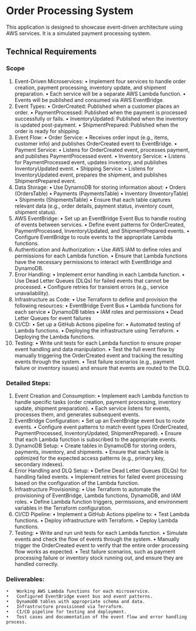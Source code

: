 # Order Processing System

This application is designed to showcase event-driven architecture using AWS services. It is a simulated payment processing system.

## Technical Requirements

### Scope

1. Event-Driven Microservices:
   • Implement four services to handle order creation, payment processing, inventory update, and shipment preparation.
   • Each service will be a separate AWS Lambda function.
   • Events will be published and consumed via AWS EventBridge.
2. Event Types:
   • OrderCreated: Published when a customer places an order.
   • PaymentProcessed: Published when the payment is processed successfully or fails.
   • InventoryUpdated: Published when the inventory is updated post-payment.
   • ShipmentPrepared: Published when the order is ready for shipping.
3. Event Flow:
   • Order Service:
   • Receives order input (e.g., items, customer info) and publishes OrderCreated event to EventBridge.
   • Payment Service:
   • Listens for OrderCreated event, processes payment, and publishes PaymentProcessed event.
   • Inventory Service:
   • Listens for PaymentProcessed event, updates inventory, and publishes InventoryUpdated event.
   • Shipping Service:
   • Listens for InventoryUpdated event, prepares the shipment, and publishes ShipmentPrepared event.
4. Data Storage:
   • Use DynamoDB for storing information about:
   • Orders (OrdersTable)
   • Payments (PaymentsTable)
   • Inventory (InventoryTable)
   • Shipments (ShipmentsTable)
   • Ensure that each table captures relevant data (e.g., order details, payment status, inventory count, shipment status).
5. AWS EventBridge:
   • Set up an EventBridge Event Bus to handle routing of events between services.
   • Define event patterns for OrderCreated, PaymentProcessed, InventoryUpdated, and ShipmentPrepared events.
   • Configure EventBridge to route events to the appropriate Lambda functions.
6. Authentication and Authorization:
   • Use AWS IAM to define roles and permissions for each Lambda function.
   • Ensure that Lambda functions have the necessary permissions to interact with EventBridge and DynamoDB.
7. Error Handling:
   • Implement error handling in each Lambda function.
   • Use Dead Letter Queues (DLQs) for failed events that cannot be processed.
   • Configure retries for transient errors (e.g., service unavailability).
8. Infrastructure as Code:
   • Use Terraform to define and provision the following resources:
   • EventBridge Event Bus
   • Lambda functions for each service
   • DynamoDB tables
   • IAM roles and permissions
   • Dead Letter Queues for event failures
9. CI/CD:
   • Set up a GitHub Actions pipeline for:
   • Automated testing of Lambda functions.
   • Deploying the infrastructure using Terraform.
   • Deploying the Lambda functions.
10. Testing:
    • Write unit tests for each Lambda function to ensure proper event handling and data manipulation.
    • Test the full event flow by manually triggering the OrderCreated event and tracking the resulting events through the system.
    • Test failure scenarios (e.g., payment failure or inventory issues) and ensure that events are routed to the DLQ.

### Detailed Steps:

1. Event Creation and Consumption:
   • Implement each Lambda function to handle specific tasks (order creation, payment processing, inventory update, shipment preparation).
   • Each service listens for events, processes them, and generates subsequent events.
2. EventBridge Configuration:
   • Set up an EventBridge event bus to route events.
   • Configure event patterns to match event types (OrderCreated, PaymentProcessed, InventoryUpdated, ShipmentPrepared).
   • Ensure that each Lambda function is subscribed to the appropriate events.
3. DynamoDB Setup:
   • Create tables in DynamoDB for storing orders, payments, inventory, and shipments.
   • Ensure that each table is optimized for the expected access patterns (e.g., primary key, secondary indexes).
4. Error Handling and DLQ Setup:
   • Define Dead Letter Queues (DLQs) for handling failed events.
   • Implement retries for failed event processing based on the configuration of the Lambda function.
5. Infrastructure Provisioning:
   • Use Terraform to automate the provisioning of EventBridge, Lambda functions, DynamoDB, and IAM roles.
   • Define Lambda function triggers, permissions, and environment variables in the Terraform configuration.
6. CI/CD Pipeline:
   • Implement a GitHub Actions pipeline to:
   • Test Lambda functions.
   • Deploy infrastructure with Terraform.
   • Deploy Lambda functions.
7. Testing:
   • Write and run unit tests for each Lambda function.
   • Simulate events and check the flow of events through the system.
   • Manually trigger the OrderCreated event to verify that the entire order processing flow works as expected.
   • Test failure scenarios, such as payment processing failure or inventory stock running out, and ensure they are handled correctly.

### Deliverables:

    •	Working AWS Lambda functions for each microservice.
    •	Configured EventBridge event bus and event patterns.
    •	DynamoDB tables with appropriate schema and data.
    •	Infrastructure provisioned via Terraform.
    •	CI/CD pipeline for testing and deployment.
    •	Test cases and documentation of the event flow and error handling process.

